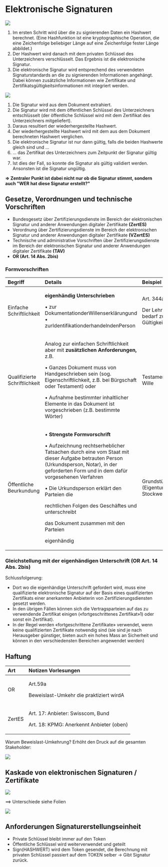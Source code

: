 # Elektronische Signaturen



![](../.gitbook/assets/image%20%28154%29.png)

1. Im ersten Schritt wird über die zu signierenden Daten ein Hashwert berechnet. \(Eine Hashfunktion ist eine kryptographische Operation, die eine Zeichenfolge beliebiger Länge auf eine Zeichenfolge fester Länge abbildet.\)
2. Der Hashwert wird danach mit dem privaten Schlüssel des Unterzeichners verschlüsselt. Das Ergebnis ist die elektronische Signatur.
3. Die elektronische Signatur wird entsprechend des verwendeten Signaturstandards an die zu signierenden Informationen angehängt. Dabei können zusätzliche Informationen wie Zertifikate und Zertifikatsgültigkeitsinformationen mit integriert werden.

![](../.gitbook/assets/image%20%28158%29.png)

1. Die Signatur wird aus dem Dokument extrahiert.
2. Die Signatur wird mit dem öffentlichen Schlüssel des Unterzeichners entschlüsselt \(der öffentliche Schlüssel wird mit dem Zertifikat des Unterzeichners mitgeliefert\).
3. Daraus resultiert der wiederhergestellte Hashwert.
4. Der wiederhergestellte Hashwert wird mit dem aus dem Dokument berechneten Hashwert verglichen.
5. Die elektronische Signatur ist nur dann gültig, falls die beiden Hashwerte gleich sind und ...
6. ... das Zertifikat des Unterzeichners zum Zeitpunkt der Signatur gültig war.
7. Ist dies der Fall, so konnte die Signatur als gültig validiert werden. Ansonsten ist die Signatur ungültig.

**=&gt; Zentraler Punkt ist dabei nicht nur ob die Signatur stimmt, sondern auch  "WER hat diese Signatur erstellt?"**



## **Gesetze, Verordnungen und technische Vorschriften**

* Bundesgesetz über Zertifizierungsdienste im Bereich der elektronischen Signatur und anderer Anwendungen digitaler Zertifikate **\(ZertES\)**
* Verordnung über Zertifizierungsdienste im Bereich der elektronischen Signatur und anderer Anwendungen digitaler Zertifikate **\(VZertES\)**
* Technische und administrative Vorschriften über Zertifizierungsdienste im Bereich der elektronischen Signatur und anderer Anwendungen digitaler Zertifikate **\(TAV\)**
* **OR \(Art. 14 Abs. 2bis\)**

### Formvorschriften

<table>
  <thead>
    <tr>
      <th style="text-align:left">Begriff</th>
      <th style="text-align:left">Details</th>
      <th style="text-align:left">Beispiel</th>
    </tr>
  </thead>
  <tbody>
    <tr>
      <td style="text-align:left">Einfache Schriftlichkeit</td>
      <td style="text-align:left">
        <p><b>eigenh&#xE4;ndig Unterschrieben</b>
        </p>
        <p>&#x2022; zur DokumentationderWillenserkl&#xE4;rungund &#x2022; zurIdentifikationderhandelndenPerson</p>
      </td>
      <td style="text-align:left">
        <p>Art. 344a</p>
        <p>Der Lehrvertrag bedarf zu seiner G&#xFC;ltigkeit</p>
      </td>
    </tr>
    <tr>
      <td style="text-align:left">Qualifizierte Schriftlichkeit</td>
      <td style="text-align:left">
        <p>Analog zur einfachen Schriftlichkeit aber mit <b>zus&#xE4;tzlichen Anforderungen,</b> z.B.</p>
        <p>&#x2022; Ganzes Dokument muss von Handgeschrieben sein (sog. Eigenschriftlichkeit,
          z.B. bei B&#xFC;rgschaft oder Testament) oder</p>
        <p>&#x2022; Aufnahme bestimmter inhaltlicher Elemente in das Dokument ist
          vorgeschrieben (z.B. bestimmte W&#xF6;rter)</p>
      </td>
      <td style="text-align:left">Testament, letzter Wille</td>
    </tr>
    <tr>
      <td style="text-align:left">&#xD6;ffentliche Beurkundung</td>
      <td style="text-align:left">
        <p>&#x2022; <b>Strengste Formvorschrift</b>
        </p>
        <p>&#x2022; Aufzeichnung rechtserheblicher Tatsachen durch eine vom Staat
          mit dieser Aufgabe betrauten Person (Urkundsperson, Notar), in der geforderten
          Form und in dem daf&#xFC;r vorgesehenen Verfahren</p>
        <p>&#x2022; Die Urkundsperson erkl&#xE4;rt den Parteien die</p>
        <p>rechtlichen Folgen des Gesch&#xE4;ftes und unterschreibt</p>
        <p>das Dokument zusammen mit den Parteien</p>
        <p>eigenh&#xE4;ndig</p>
      </td>
      <td style="text-align:left">Grundst&#xFC;cksgesch&#xE4;fte (Eigentum, Stockwerk)</td>
    </tr>
  </tbody>
</table>

### **Gleichstellung mit der eigenhändigen Unterschrift \(OR Art. 14 Abs. 2bis\)**

Schlussfolgerung:

* Dort wo die eigenhändige Unterschrift gefordert wird, muss eine qualifizierte elektronische Signatur auf der Basis eines qualifizierten Zertifikats einer anerkannten Anbieterin von Zertifizierungsdiensten gesetzt werden.
* In den übrigen Fällen können sich die Vertragsparteien auf das zu verwendende Zertifikat einigen \(«fortgeschrittenes Zertifikat»1\) oder sonst ein Zertifikat\).
* In der Regel werden «fortgeschrittene Zertifikate» verwendet, wenn keine qualifizierten Zertifikate notwendig sind \(sie sind je nach Herausgeber günstiger, bieten auch ein hohes Mass an Sicherheit und können in den verschiedensten Bereichen angewendet werden\)



## Haftung

<table>
  <thead>
    <tr>
      <th style="text-align:left">Art</th>
      <th style="text-align:left">Notizen Vorlesungen</th>
    </tr>
  </thead>
  <tbody>
    <tr>
      <td style="text-align:left">OR</td>
      <td style="text-align:left">
        <p>Art.59a</p>
        <p>Beweislast-Umkehr die praktiziert wirdA</p>
      </td>
    </tr>
    <tr>
      <td style="text-align:left">ZertES</td>
      <td style="text-align:left">
        <p>Art. 17: Anbieter: Swisscom, Bund</p>
        <p></p>
        <p>Art. 18: KPMG: Anerkennt Anbieter (oben)</p>
      </td>
    </tr>
  </tbody>
</table>

Warum Beweislast-Umkehrung?  Erhöht den Druck auf die gesamten Stakeholder:

![](../.gitbook/assets/image%20%28144%29.png)

## Kaskade von elektronischen Signaturen / Zertifikate

![](../.gitbook/assets/image%20%28143%29.png)

==&gt; Unterschiede siehe Folien

  


![](../.gitbook/assets/image%20%28150%29.png)

## **Anforderungen Signaturerstellungseinheit**

* Private Schlüssel bleibt immer auf den Token
* Öffentliche Schlüssel wird weiterverwendet und geteilt
* Sign\(HASHWERT\) wird dem Token gesendet, die Berechnung mit privaten Schlüssel passiert auf dem TOKEN selber -&gt; Gibt Signatur zurück.





